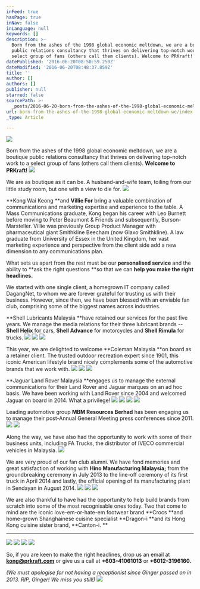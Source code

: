 ```yaml
---
inFeed: true
hasPage: true
inNav: false
inLanguage: null
keywords: []
description: >-
  Born from the ashes of the 1998 global economic meltdown, we are a boutique
  public relations consultancy that thrives on delivering top-notch work to a
  select group of fans (others call them clients). Welcome to PRKraft!
datePublished: '2016-06-20T08:50:59.250Z'
dateModified: '2016-06-20T08:48:37.859Z'
title: ''
author: []
authors: []
publisher: null
starred: false
sourcePath: >-
  _posts/2016-06-20-born-from-the-ashes-of-the-1998-global-economic-meltdown-we.md
url: born-from-the-ashes-of-the-1998-global-economic-meltdown-we/index.html
_type: Article

---
```

![](https://the-grid-user-content.s3-us-west-2.amazonaws.com/f9d5e66c-4c0e-487d-b211-4f84f023af00.jpg)

Born from the ashes of the 1998 global economic meltdown, we are a boutique public relations consultancy that thrives on delivering top-notch work to a select group of fans (others call them clients). **Welcome to PRKraft!**
![](https://the-grid-user-content.s3-us-west-2.amazonaws.com/dc6b409b-847f-449e-9176-3a8de503dc7a.jpg)

We are as boutique as it can be. A husband-and-wife team, toiling from our little study room, but one with a view to die for. ![](https://the-grid-user-content.s3-us-west-2.amazonaws.com/2f1f3f4f-4c4a-4d84-9ee4-03f0f4fa9bdc.jpg)

**Kong Wai Keong **and **Villie For** bring a valuable combination of communications and marketing expertise and experience to the table. A Mass Communications graduate, Kong began his career with Leo Burnett before moving to Peter Beaumont & Friends and subsequently, Burson-Marsteller. Villie was previously Group Product Manager with pharmaceutical giant Smithkline Beecham (now Glaxo Smithkline). A law graduate from University of Essex in the United Kingdom, her vast marketing experience and perspective from the client side add a new dimension to any communications plan.

What sets us apart from the rest must be our **personalised service** and the ability to **ask the right questions **so that we can **help you make the right headlines.**

We started with one single client, a homegrown IT company called DagangNet, to whom we are forever grateful for trusting us with their business. However, since then, we have been blessed with an enviable fan club, comprising some of the biggest names across industries. 

**Shell Lubricants Malaysia **have retained our services for the past five years. We manage the media relations for their three lubricant brands -- **Shell Helix** for cars, **Shell Advance** for motorcycles and **Shell Rimula** for trucks.
![](https://the-grid-user-content.s3-us-west-2.amazonaws.com/91a8d7a7-c2cb-4a2c-b232-063f6f335de9.jpg)
![](https://the-grid-user-content.s3-us-west-2.amazonaws.com/775c7e35-c2b5-41cf-9eb8-bce4d3cef68a.jpg)
![](https://the-grid-user-content.s3-us-west-2.amazonaws.com/2404d262-630c-4b86-b1af-717d69ead325.jpg)

This year, we are delighted to welcome **Coleman Malaysia **on board as a retainer client. The trusted outdoor recreation expert since 1901, this iconic American lifestyle brand nicely complements some of the automotive brands that we work with.
![](https://the-grid-user-content.s3-us-west-2.amazonaws.com/1034fb79-788c-4aaa-8088-69fb4378386c.jpg)
![](https://the-grid-user-content.s3-us-west-2.amazonaws.com/3d7d219e-371e-442d-a597-5abf3049bbb3.jpg)
![](https://the-grid-user-content.s3-us-west-2.amazonaws.com/16d017bd-df51-4318-8046-1a165cc75ca2.jpg)

**Jaguar Land Rover Malaysia **engages us to manage the external communications for their Land Rover and Jaguar marques on an ad hoc basis. We have been working with Land Rover since 2004 and welcomed Jaguar on board in 2014\. What a privilege!
![](https://the-grid-user-content.s3-us-west-2.amazonaws.com/50125f6a-14a9-49d1-83ed-cc56d075c7e3.jpg)
![](https://the-grid-user-content.s3-us-west-2.amazonaws.com/dc3c6367-36ae-431b-856b-c9096cda58eb.jpg)
![](https://the-grid-user-content.s3-us-west-2.amazonaws.com/44e310d7-48af-449f-89e6-864a05e7e6a8.jpg)
![](https://the-grid-user-content.s3-us-west-2.amazonaws.com/3f19e880-8a19-41db-a26b-1a0ddcbbbda9.jpg)

Leading automotive group **MBM Resources Berhad** has been engaging us to manage their post-Annual General Meeting press conferences since 2011\.
![](https://the-grid-user-content.s3-us-west-2.amazonaws.com/ad3f1626-02e0-4b12-a540-ebf2103e9e62.jpg)
![](https://the-grid-user-content.s3-us-west-2.amazonaws.com/3333f03b-4dbf-472e-917f-0ac0da14552a.jpg)

Along the way, we have also had the opportunity to work with some of their business units, including FA Trucks, the distributor of IVECO commercial vehicles in Malaysia.
![](https://the-grid-user-content.s3-us-west-2.amazonaws.com/6a2f4c99-3fa5-445a-aef7-47554e965253.jpg)

We are very proud of our fan club alumni. We have fond memories and great satisfaction of working with **Hino Manufacturing Malaysia;** from the groundbreaking ceremony in July 2013 to the line-off ceremony of its first truck in April 2014 and lastly, the official opening of its manufacturing plant in Sendayan in August 2014\.
![](https://the-grid-user-content.s3-us-west-2.amazonaws.com/e4282629-49a8-4dd9-87cf-87b47d9e1091.jpg)
![](https://the-grid-user-content.s3-us-west-2.amazonaws.com/e5e6dc04-1146-4617-9434-445042d64875.jpg)
![](https://the-grid-user-content.s3-us-west-2.amazonaws.com/f622f17f-271e-4131-a599-ae6c87677c6b.jpg)

We are also thankful to have had the opportunity to help build brands from scratch into some of the most recognisable ones today.  Two that come to mind are the iconic love-em-or-hate-em footwear brand **Crocs **and home-grown Shanghainese cuisine specialist **Dragon-i **and its Hong Kong cuisine sister brand, **Canton-i. **

****
![](https://the-grid-user-content.s3-us-west-2.amazonaws.com/dcb6b974-7c6b-482f-bb63-e5843105fe68.jpg)
![](https://the-grid-user-content.s3-us-west-2.amazonaws.com/089d9519-f31b-48da-be9e-d0335f5a58e0.jpg)
![](https://the-grid-user-content.s3-us-west-2.amazonaws.com/c32cac82-cea8-4c5b-9f29-f884478bad28.jpg)
![](https://the-grid-user-content.s3-us-west-2.amazonaws.com/e339fc25-4bb0-4c3e-8877-1b86e2f7cacf.jpg)

So, if you are keen to make the right headlines, drop us an email at **kong@prkraft.com** or give us a call at **+603-41061013** or **+6012-3196160\.**

_(We must apologise for not having a receptionist since Ginger passed on in 2013\. RIP, Ginger! We miss you still!)_
![](https://the-grid-user-content.s3-us-west-2.amazonaws.com/3ffb2b8f-a554-4b0b-afca-7c431aa4c956.jpg)